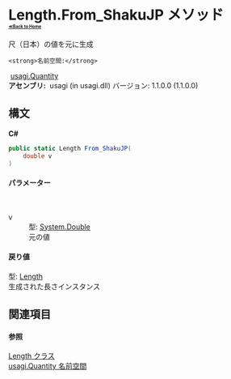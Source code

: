 # Length.From_ShakuJP メソッド <div style="font-size:30%"><a href="https://github.com/usagi/usagi.cs/blob/master/docs/Home.md">≪Back to Home</a></div> 

尺（日本）の値を元に生成


    <strong>名前空間:</strong>
&nbsp;<a href="N_usagi_Quantity.md">usagi.Quantity</a><br /><strong>アセンブリ:</strong>
&nbsp;usagi (in usagi.dll) バージョン: 1.1.0.0 (1.1.0.0)

## 構文

**C#**<br />
``` C#
public static Length From_ShakuJP(
	double v
)
```


#### パラメーター
&nbsp;<dl><dt>v</dt><dd>型: <a href="http://msdn2.microsoft.com/ja-jp/library/643eft0t" target="_blank">System.Double</a><br />元の値</dd></dl>

#### 戻り値
型: <a href="T_usagi_Quantity_Length.md">Length</a><br />生成された長さインスタンス

## 関連項目


#### 参照
<a href="T_usagi_Quantity_Length.md">Length クラス</a><br /><a href="N_usagi_Quantity.md">usagi.Quantity 名前空間</a><br />
